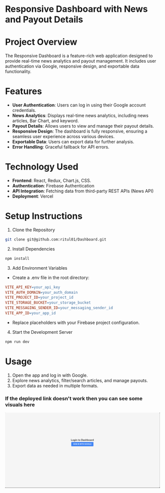 # Responsive Dashboard with News and Payout Details

# Project Overview
The Responsive Dashboard is a feature-rich web application designed to provide real-time news analytics and payout management. 
It includes user authentication via Google, responsive design, and exportable data functionality.

# Features
- **User Authentication**: Users can log in using their Google account credentials.
- **News Analytics**: Displays real-time news analytics, including news articles, Bar Chart, and keyword.
- **Payout Details**: Allows users to view and manage their payout details.
- **Responsive Design**: The dashboard is fully responsive, ensuring a seamless user experience across various devices.
- **Exportable Data**: Users can export data for further analysis.
- **Error Handling**: Graceful fallback for API errors.

# Technology Used
- **Frontend**: React, Redux, Chart.js, CSS.
- **Authentication**: Firebase Authentication
- **API Integration**: Fetching data from third-party REST APIs (News API)
- **Deployment**: Vercel

# Setup Instructions
1. Clone the Repository
```bash
git clone git@github.com:ritul01/Dashboard.git
```
2. Install Dependencies
```bash
npm install
```
3. Add Environment Variables
- Create a .env file in the root directory:
```makefile
VITE_API_KEY=your_api_key
VITE_AUTH_DOMAIN=your_auth_domain
VITE_PROJECT_ID=your_project_id
VITE_STORAGE_BUCKET=your_storage_bucket
VITE_MESSAGING_SENDER_ID=your_messaging_sender_id
VITE_APP_ID=your_app_id
```
- Replace placeholders with your Firebase project configuration.

4. Start the Development Server
```bash
npm run dev
```




# Usage
1. Open the app and log in with Google.
2. Explore news analytics, filter/search articles, and manage payouts.
3. Export data as needed in multiple formats.


### If the deployed link doesn't work then you can see some visuals here
<img title="a title" alt="Alt text" src="./src/assets/Screenshot 2024-12-31 164203.png">
